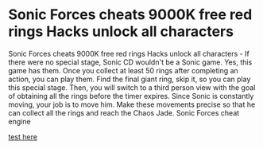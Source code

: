 # Sonic Forces cheats 9000K free red rings Hacks unlock all characters

Sonic Forces cheats 9000K free red rings Hacks unlock all characters - If there were no special stage, Sonic CD wouldn't be a Sonic game. Yes, this game has them. Once you collect at least 50 rings after completing an action, you can play them. Find the final giant ring, skip it, so you can play this special stage. Then, you will switch to a third person view with the goal of obtaining all the rings before the timer expires. Since Sonic is constantly moving, your job is to move him. Make these movements precise so that he can collect all the rings and reach the Chaos Jade. Sonic Forces cheat engine

[test here](https://www.start.gg/user/86b4f4cc)

 
